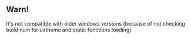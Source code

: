 ## Warn!
It's not compatible with older windows versions (because of not checking build num for uxtheme and static functions loading)
